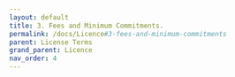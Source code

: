 ```yaml
---
layout: default
title: 3. Fees and Minimum Commitments.
permalink: /docs/Licence#3-fees-and-minimum-commitments
parent: License Terms
grand_parent: Licence
nav_order: 4
---
```

